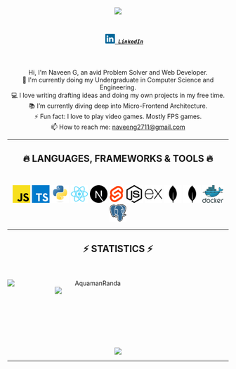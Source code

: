 <h1 align="center">
  <a href="https://git.io/typing-svg">
    <img src="https://readme-typing-svg.herokuapp.com/?lines=Hello,+There!+👋;This+is+Naveen+G....;&center=true&size=30">
  </a>
</h1>

<h5 align="center">
  <code>
    <a href="https://www.linkedin.com/in/naveenthelol/" title="LinkedIn Profile"><img width="22" src="icons/linkedin.svg"> LinkedIn</a></code>
</h5>
<br>
<p align="center">
  Hi, I'm Naveen G, an avid Problem Solver and Web Developer.
  <br>
  🔬 I'm currently doing my Undergraduate in Computer Science and Engineering.
  <br>
  💻 I love writing drafting ideas and doing my own projects in my free time.
  <br>
  📚 I’m currently diving deep into Micro-Frontend Architecture.
  <br>
  ⚡ Fun fact: I love to play video games. Mostly FPS games. 
  <br>
  📫 How to reach me: <a href="mailto: naveeng2711@gmail.com">naveeng2711@gmail.com</a>
</p>

<hr>
<h2 align="center">🔥 LANGUAGES, FRAMEWORKS & TOOLS 🔥</h2>
<br>
<p align="center">
  <code><img title="Javascript" height="40" src="icons/javascript.svg"></code>
  <code><img title="Typescript" height="40" src="icons/typescript.svg"></code>
  <code><img title="Python" height="40" src="icons/python-original.svg"></code>
  <code><img title="React" height="40" src="icons/react-original.svg"></code>
  <code><img title="Nextjs" height="40" src="icons/next-js.svg"></code>
  <code><img title="Svelte" height="40" src="icons/svelte-1.svg"></code> 
  <code><img title="NodeJS" height="40" src="icons/nodejs.svg"></code>
  <code><img title="Express" height="40" src="icons/express.svg"></code>
  <code><img title="MongoDB" height="40" src="icons/mongodb.svg"></code>
  <code><img title="Redis" height="40" src="icons/mongodb.svg"></code>
  <code><img title="Docker" height="40" src="icons/docker-1.svg"></code>
  <code><img title="Postgres" height="40" src="icons/postgresql.svg"></code>  
</p>
<hr>

<h2 align="center">⚡ STATISTICS ⚡</h2>
<br>
<p align=center>
  <div align=center>
    <a href="https://github.com/denvercoder1/github-readme-streak-stats" title="Go to Source">
      <img align="left" width=396 src="https://github-readme-streak-stats.herokuapp.com/?user=AquamanRanda&theme=react&border=61dafb&hide_border=true" alt="AquamanRanda" />
    </a>
    <a href="https://github.com/AquamanRanda/github-readme-stats" title="Go to Source">
      <img align="right" width=396 src="https://github-readme-stats.vercel.app/api?username=AquamanRanda&show_icons=true&theme=react&border_color=61dafb&hide_border=true" />
    </a>
  </div>
  <br><br><br><br><br><br><br><br><br>
  <div align=center>
    <a href="https://github.com/AquamanRanda/github-readme-stats">
      <img width=325 align="center" src="https://github-readme-stats.vercel.app/api/top-langs/?username=AquamanRanda&hide=HTML&title_color=61dafb&text_color=ffffff&icon_color=61dafb&bg_color=20232a&langs_count=5&border_color=61dafb&hide_border=true" />
    </a>
  </div>
</p>

<hr>
<!-- 
<h2 align="center">👨‍💻 Repositories 👨‍💻</h2>
<br>
<div width="100%" align="center">
  <a align="left" href="https://github.com/zumrudu-anka/Algorithms" title="Algorithms"><img align="left" height="115" src="https://github-readme-stats.vercel.app/api/pin/?username=zumrudu-anka&repo=Algorithms&theme=react&border_color=61dafb&border_radius=10"></a><a align="right" href="https://github.com/zumrudu-anka/DataStructures" title="Data Structures"><img align="right" height="115" src="https://github-readme-stats.vercel.app/api/pin/?username=zumrudu-anka&repo=DataStructures&theme=react&border_color=61dafb&border_radius=10"></a>
</div>
<br/><br/><br/><br/><br/><br/>
<div width="100%" align="center">
  <a align="left" href="https://github.com/zumrudu-anka/Turkce-Heceleme-CPP" title="Turkce-Heceleme-CPP"><img align="left" height="115" src="https://github-readme-stats.vercel.app/api/pin/?username=zumrudu-anka&repo=Turkce-Heceleme-CPP&theme=react&border_color=61dafb&border_radius=10"></a>
  <a align="right" href="https://github.com/zumrudu-anka/CopyMoveForgeryDetectionWithDCT" title="Copy&Move Forgery Detection With DCT"><img align="right" height="115" src="https://github-readme-stats.vercel.app/api/pin/?username=zumrudu-anka&repo=CopyMoveForgeryDetectionWithDCT&theme=react&border_color=61dafb&border_radius=10"></a>
</div>
<br/><br/><br/><br/><br/><br/>
<div width="100%" align="center">
  <a align="left" href="https://github.com/zumrudu-anka/cpp-openmp-needleman-wunsch" title="Needleman Wunsch Algorithm With OpenMP"><img align="left" height="115" src="https://github-readme-stats.vercel.app/api/pin/?username=zumrudu-anka&repo=cpp-openmp-needleman-wunsch&theme=react&border_color=61dafb&border_radius=10"></a>
  <a align="right" href="https://github.com/zumrudu-anka/cpp-artificial-neural-networks" title="Artificial Neural Networks"><img align="right" height="115" src="https://github-readme-stats.vercel.app/api/pin/?username=zumrudu-anka&repo=cpp-artificial-neural-networks&theme=react&border_color=61dafb&border_radius=10"></a>
</div>
<br/><br/><br/><br/><br/><br/>
<div width="100%" align="center">
  <a align="left" href="https://github.com/zumrudu-anka/javascript-minesweeper" title="Minesweeper"><img align="left" height="115" src="https://github-readme-stats.vercel.app/api/pin/?username=zumrudu-anka&repo=javascript-minesweeper&theme=react&border_color=61dafb&border_radius=10"></a>
  <a align="right" href="https://github.com/zumrudu-anka/KTU-TraditionalComputerOlympics-2019" title="KTU Traditional Computer Olympics 2019-2020"><img align="right" height="115" src="https://github-readme-stats.vercel.app/api/pin/?username=zumrudu-anka&repo=KTU-TraditionalComputerOlympics-2019&theme=react&border_color=61dafb&border_radius=10"></a>
</div>
<br><br><br><br><br><br>
<h4 align="center">
  <a href="https://github.com/zumrudu-anka?tab=repositories" title="Show Repositories">🔎 Show More 🔍</a>
</h4> -->
